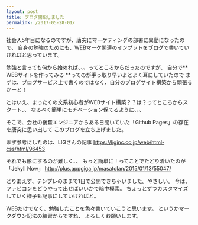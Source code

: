 ```yaml
---
layout: post
title: ブログ開設しました
permalink: /2017-05-28-01/
---
```


社会人5年目になるのですが、唐突にマーケティングの部署に異動になったので、
自身の勉強のためにも、WEBマーケ関連のインプットをブログで書いていければと思っています。

勉強と言っても何から始めれば、、、ってところからだったのですが、
自分で** WEBサイトを作ってみる **ってのが手っ取り早いよとよく耳にしていたので
まずは、ブログサービス上で書くのではなく、自分のブログサイト構築から頑張るかーと！

とはいえ、まったくの文系初心者がWEBサイト構築？？は？ってところからスタート、、
なるべく簡単にモチベーション保てるように、、、

そこで、会社の後輩エンジニアからある日聞いていた「Github Pages」の存在を唐突に思い出して
このブログを立ち上げました。

まず参考にしたのは、LIGさんの記事
https://liginc.co.jp/web/html-css/html/96453

それでも形にするのが難しく、、
もっと簡単に！ってことでたどり着いたのが「Jekyll Now」
http://plus.appgiga.jp/masatolan/2015/01/13/55047/

とりあえず、テンプレのままで1日で公開できちゃいました。やさしい。
今は、ファビコンをどうやって出せばいいかで暗中模索。
ちょっとずつカスタマイズしていく様子も記事にしていければと。

WEBだけでなく、勉強したことを色々書いていこうと思います。
というかマークダウン記法の練習からですね、
よろしくお願いします。
